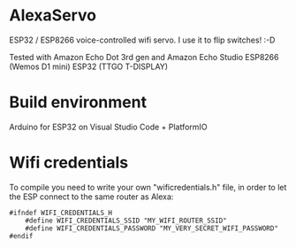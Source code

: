 # AlexaServo
ESP32 / ESP8266 voice-controlled wifi servo. I use it to flip switches! :-D

Tested with Amazon Echo Dot 3rd gen and Amazon Echo Studio
ESP8266 (Wemos D1 mini) ESP32 (TTGO T-DISPLAY)

# Build environment
Arduino for ESP32 on Visual Studio Code + PlatformIO

# Wifi credentials
To compile you need to write your own "wificredentials.h" file, in
order to let the ESP connect to the same router as Alexa:

    #ifndef WIFI_CREDENTIALS_H
        #define WIFI_CREDENTIALS_SSID "MY_WIFI_ROUTER_SSID"
        #define WIFI_CREDENTIALS_PASSWORD "MY_VERY_SECRET_WIFI_PASSWORD"
    #endif
